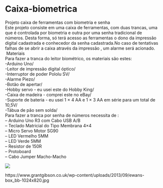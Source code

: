 # Caixa-biometrica
<p>Projeto caixa de ferramentas com biometria e senha<br />Este projeto consiste em uma caixa de ferramentas, com duas trancas, uma que &eacute; controlada por biometria e outra por uma senha tradicional de n&uacute;meros. Desta forma, s&oacute; ter&aacute; acesso as ferramentas o dono da impress&atilde;o digital cadastrada e conhecedor da senha cadastrada.No caso de tentativas falhas de se abrir a caixa atrav&eacute;s da impress&atilde;o , um alarme ser&aacute; acionado.<br />&nbsp;Materiais<br />Para fazer a tranca do leitor biom&eacute;trico, os materiais s&atilde;o estes:<br />-Arduino Uno/<br />-Leitor de impress&atilde;o digital &oacute;ptico/<br />-Interruptor de poder Pololu SV/<br />-Alarme Piezo/<br />-Bot&atilde;o de apertar/<br />-Hobby servo - eu usei este do Hobby King/<br />-Caixa de madeira - comprei este no eBay/<br />-Suporte de bateria - eu usei 1 &times; 4 AA e 1 &times; 3 AA em s&eacute;rie para um total de 10,5V/<br />-T&aacute;bua de p&atilde;o sem solda/<br />Para fazer a tranca por senha de n&uacute;meros necessita de :<br />&ndash; Arduino Uno R3 com Cabo USB A/B<br />&ndash; Teclado Matricial do Tipo Membrana 4&times;4<br />&ndash; Micro Servo Motor SG90<br />&ndash; LED Vermelho 5MM<br />&ndash; LED Verde 5MM<br />&ndash; Resistor de 150R<br />&ndash; Protoboard<br />&ndash; Cabo Jumper Macho-Macho</p>
<p><img src="https://www.grantgibson.co.uk/wp-content/uploads/2013/09/ewans-box_bb-1024x820.jpg" /></p>
<p>https://www.grantgibson.co.uk/wp-content/uploads/2013/09/ewans-box_bb-1024x820.jpg</p>
